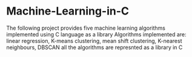 # Machine-Learning-in-C
The following project provides five machine learning algorithms implemented using C language as a library
Algorithms implemented are:
linear regression, K-means clustering, mean shift clustering, K-nearest neighbours, DBSCAN
all the algorithms are represnted as a library in C
